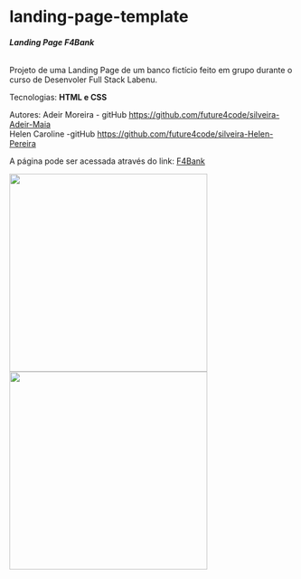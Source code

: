 # landing-page-template

###### __Landing Page F4Bank__

Projeto de uma Landing Page de um banco fictício feito em grupo durante o curso de Desenvoler Full Stack Labenu.

Tecnologias:
__HTML e CSS__

Autores:
Adeir Moreira - gitHub https://github.com/future4code/silveira-Adeir-Maia <br>
Helen Caroline -gitHub https://github.com/future4code/silveira-Helen-Pereira

A página pode ser acessada através do link:
[F4Bank](Labenu-LandigPage5.surge.sh)

<img src="./img/f41.png" height="350" width="350" align="center">
<img src="./img/f42.png" height="350" width="350" align="center">




